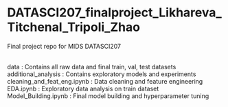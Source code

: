 # DATASCI207_finalproject_Likhareva_Titchenal_Tripoli_Zhao
Final project repo for MIDS DATASCI207

</br>data : Contains all raw data and final train, val, test datasets
</br>additional_analysis : Contains exploratory models and experiments
</br>cleaning_and_feat_eng.ipynb : Data cleaning and feature engineering 
</br>EDA.ipynb : Exploratory data analysis on train dataset
</br>Model_Building.ipynb : Final model building and hyperparameter tuning
